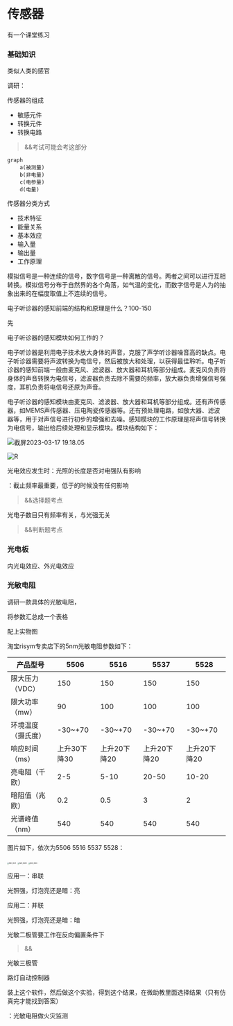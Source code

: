 # 传感器

有一个课堂练习



### 基础知识

类似人类的感官



调研：



传感器的组成

- 敏感元件
- 转换元件
- 转换电路

> &&考试可能会考这部分

```mermaid
graph
    a(被测量)
    b(非电量)
    c(电参量)
    d(电量)
```

传感器分类方式

- 技术特征
- 能量关系
- 基本效应
- 输入量
- 输出量
- 工作原理





模拟信号是一种连续的信号，数字信号是一种离散的信号。两者之间可以进行互相转换。模拟信号分布于自然界的各个角落，如气温的变化，而数字信号是人为的抽象出来的在幅度取值上不连续的信号。



电子听诊器的感知前端的结构和原理是什么？100-150

先

电子听诊器的感知模块如何工作的？



电子听诊器是利用电子技术放大身体的声音，克服了声学听诊器噪音高的缺点。电子听诊器需要将声波转换为电信号，然后被放大和处理，以获得最佳聆听。电子听诊器的感知前端一般由麦克风、滤波器、放大器和耳机等部分组成。麦克风负责将身体的声音转换为电信号，滤波器负责去除不需要的频率，放大器负责增强信号强度，耳机负责将电信号还原为声音。



电子听诊器的感知模块由麦克风、滤波器、放大器和耳机等部分组成。还有声传感器，如MEMS声传感器、压电陶瓷传感器等。还有预处理电路，如放大器、滤波器等，用于对声信号进行初步的增强和去噪。感知模块的工作原理是将声信号转换为电信号，输出给后续处理和显示模块。模块结构如下：

![截屏2023-03-17 19.18.05](https://cdn.jsdelivr.net/gh/davidliuk/images@master/blog/%E6%88%AA%E5%B1%8F2023-03-17%2019.18.05.png)

![R](https://cdn.jsdelivr.net/gh/davidliuk/images@master/blog/R.png)





光电效应发生时：光照的长度是否对电强队有影响

：截止频率最重要，低于的时候没有任何影响

> &&选择题考点

光电子数目只有频率有关，与光强无关

> &&判断题考点



### 光电板

内光电效应、外光电效应



### 光敏电阻



调研一款具体的光敏电阻，

将参数汇总成一个表格

配上实物图



淘宝risym专卖店下的5nm光敏电阻参数如下：

| 产品型号           | 5506         | 5516         | 5537         | 5528         |
| ------------------ | ------------ | ------------ | ------------ | ------------ |
| 限大压力（VDC）    | 150          | 150          | 150          | 150          |
| 限大功率（mw）     | 90           | 100          | 100          | 100          |
| 环境温度（摄氏度） | -30~+70      | -30~+70      | -30~+70      | -30~+70      |
| 响应时间（ms）     | 上升30下降30 | 上升20下降20 | 上升20下降20 | 上升20下降20 |
| 亮电阻（千欧）     | 2-5          | 5-10         | 20-50        | 10-20        |
| 暗阻值（兆欧）     | 0.2          | 0.5          | 3            | 2            |
| 光谱峰值（nm）     | 540          | 540          | 540          | 540          |

图片如下，依次为5506  5516  5537  5528：

<img src="https://cdn.jsdelivr.net/gh/davidliuk/images@master/blog/IMG_9591.jpg" alt="IMG_9591" style="zoom:25%;" />

<img src="https://cdn.jsdelivr.net/gh/davidliuk/images@master/blog/IMG_9588.jpg" alt="IMG_9588" style="zoom:25%;" />

<img src="https://cdn.jsdelivr.net/gh/davidliuk/images@master/blog/IMG_9592.jpg" alt="IMG_9592" style="zoom:25%;" />





应用一：串联

光照强，灯泡亮还是暗：亮

应用二：并联

光照强，灯泡亮还是暗：暗





光敏二极管要工作在反向偏置条件下

> &&



光敏三极管

路灯自动控制器



装上这个软件，然后做这个实验，得到这个结果，在微助教里面选择结果（只有仿真完才能找到答案）

：光敏电阻做火灾监测